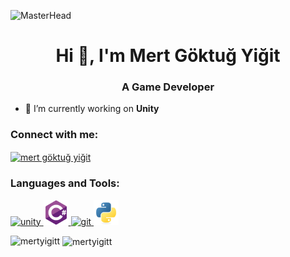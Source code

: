 ![MasterHead](https://cdnb.artstation.com/p/assets/images/images/051/383/443/large/shane-lee-littlewood-asset-49.jpg?1657148212)
<h1 align="center">Hi 👋, I'm Mert Göktuğ Yiğit</h1>
<h3 align="center">A Game Developer</h3>

- 🔭 I’m currently working on **Unity**

<h3 align="left">Connect with me:</h3>
<p align="left">
<a href="https://linkedin.com/in/mert göktuğ yiğit" target="blank"><img align="center" src="https://raw.githubusercontent.com/rahuldkjain/github-profile-readme-generator/master/src/images/icons/Social/linked-in-alt.svg" alt="mert göktuğ yiğit" height="30" width="40" /></a>
</p>

<h3 align="left">Languages and Tools:</h3>
<p align="left"> <a href="https://unity.com/" target="_blank" rel="noreferrer"> <img src="https://www.vectorlogo.zone/logos/unity3d/unity3d-icon.svg" alt="unity" width="40" height="40"/> </a> <a href="https://www.w3schools.com/cs/" target="_blank" rel="noreferrer"> <img src="https://raw.githubusercontent.com/devicons/devicon/master/icons/csharp/csharp-original.svg" alt="csharp" width="40" height="40"/> </a> <a href="https://git-scm.com/" target="_blank" rel="noreferrer"> <img src="https://www.vectorlogo.zone/logos/git-scm/git-scm-icon.svg" alt="git" width="40" height="40"/> </a> <a href="https://www.python.org" target="_blank" rel="noreferrer"> <img src="https://raw.githubusercontent.com/devicons/devicon/master/icons/python/python-original.svg" alt="python" width="40" height="40"/> </a> </p>

<p><img align="left" src="https://github-readme-stats.vercel.app/api/top-langs?username=mertyigitt&show_icons=true&theme=dark&locale=en&layout=compact" alt="mertyigitt" /></p>

<p>&nbsp;<img align="center" src="https://github-readme-stats.vercel.app/api?username=mertyigitt&show_icons=true&theme=dark&locale=en" alt="mertyigitt" /></p>
